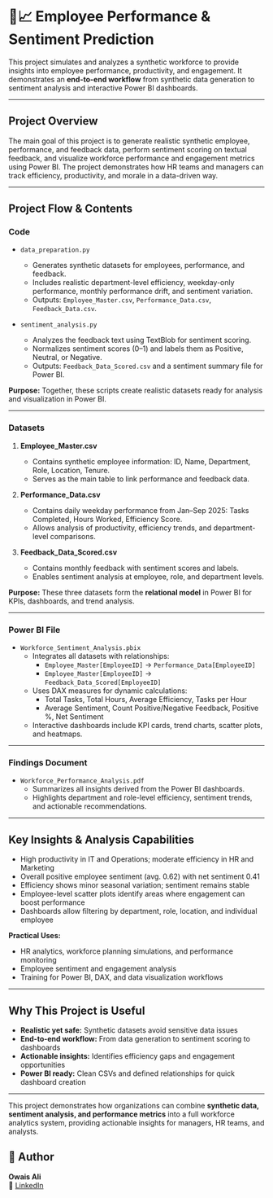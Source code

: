 # 🤖📈 Employee Performance & Sentiment Prediction

This project simulates and analyzes a synthetic workforce to provide insights into employee performance, productivity, and engagement. It demonstrates an **end-to-end workflow** from synthetic data generation to sentiment analysis and interactive Power BI dashboards.

---

## **Project Overview**

The main goal of this project is to generate realistic synthetic employee, performance, and feedback data, perform sentiment scoring on textual feedback, and visualize workforce performance and engagement metrics using Power BI. The project demonstrates how HR teams and managers can track efficiency, productivity, and morale in a data-driven way.

---

## **Project Flow & Contents**

### **Code**

- `data_preparation.py`  
  - Generates synthetic datasets for employees, performance, and feedback.  
  - Includes realistic department-level efficiency, weekday-only performance, monthly performance drift, and sentiment variation.  
  - Outputs: `Employee_Master.csv`, `Performance_Data.csv`, `Feedback_Data.csv`.

- `sentiment_analysis.py`  
  - Analyzes the feedback text using TextBlob for sentiment scoring.  
  - Normalizes sentiment scores (0–1) and labels them as Positive, Neutral, or Negative.  
  - Outputs: `Feedback_Data_Scored.csv` and a sentiment summary file for Power BI.  

**Purpose:** Together, these scripts create realistic datasets ready for analysis and visualization in Power BI.

---

### **Datasets**

1. **Employee_Master.csv**  
   - Contains synthetic employee information: ID, Name, Department, Role, Location, Tenure.  
   - Serves as the main table to link performance and feedback data.

2. **Performance_Data.csv**  
   - Contains daily weekday performance from Jan–Sep 2025: Tasks Completed, Hours Worked, Efficiency Score.  
   - Allows analysis of productivity, efficiency trends, and department-level comparisons.

3. **Feedback_Data_Scored.csv**  
   - Contains monthly feedback with sentiment scores and labels.  
   - Enables sentiment analysis at employee, role, and department levels.  

**Purpose:** These three datasets form the **relational model** in Power BI for KPIs, dashboards, and trend analysis.

---

### **Power BI File**

- `Workforce_Sentiment_Analysis.pbix`  
  - Integrates all datasets with relationships:  
    - `Employee_Master[EmployeeID]` → `Performance_Data[EmployeeID]`  
    - `Employee_Master[EmployeeID]` → `Feedback_Data_Scored[EmployeeID]`  
  - Uses DAX measures for dynamic calculations:  
    - Total Tasks, Total Hours, Average Efficiency, Tasks per Hour  
    - Average Sentiment, Count Positive/Negative Feedback, Positive %, Net Sentiment  
  - Interactive dashboards include KPI cards, trend charts, scatter plots, and heatmaps.

---

### **Findings Document**

- `Workforce_Performance_Analysis.pdf`  
  - Summarizes all insights derived from the Power BI dashboards.  
  - Highlights department and role-level efficiency, sentiment trends, and actionable recommendations.  

---

## **Key Insights & Analysis Capabilities**

- High productivity in IT and Operations; moderate efficiency in HR and Marketing  
- Overall positive employee sentiment (avg. 0.62) with net sentiment 0.41  
- Efficiency shows minor seasonal variation; sentiment remains stable  
- Employee-level scatter plots identify areas where engagement can boost performance  
- Dashboards allow filtering by department, role, location, and individual employee

**Practical Uses:**  
- HR analytics, workforce planning simulations, and performance monitoring  
- Employee sentiment and engagement analysis  
- Training for Power BI, DAX, and data visualization workflows

---

## **Why This Project is Useful**

- **Realistic yet safe:** Synthetic datasets avoid sensitive data issues  
- **End-to-end workflow:** From data generation to sentiment scoring to dashboards  
- **Actionable insights:** Identifies efficiency gaps and engagement opportunities  
- **Power BI ready:** Clean CSVs and defined relationships for quick dashboard creation

---

This project demonstrates how organizations can combine **synthetic data, sentiment analysis, and performance metrics** into a full workforce analytics system, providing actionable insights for managers, HR teams, and analysts.

## 👤 Author

**Owais Ali**  
🔗 [LinkedIn](https://linkedin.com/in/owais-ali-a1y)
